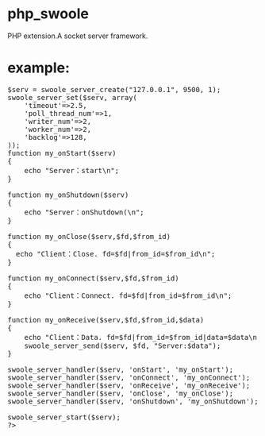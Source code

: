 php_swoole
==========

PHP extension.A socket server framework.

example:
==========
<pre>
<?php
>$serv = swoole_server_create("127.0.0.1", 9500, 1);
swoole_server_set($serv, array(
    'timeout'=>2.5,
    'poll_thread_num'=>1,
    'writer_num'=>2,
    'worker_num'=>2,
    'backlog'=>128,
));
function my_onStart($serv)
{
    echo "Server：start\n";
}

function my_onShutdown($serv)
{
    echo "Server：onShutdown(\n";
}

function my_onClose($serv,$fd,$from_id)
{
  echo "Client：Close. fd=$fd|from_id=$from_id\n";
}

function my_onConnect($serv,$fd,$from_id)
{
	echo "Client：Connect. fd=$fd|from_id=$from_id\n";
}

function my_onReceive($serv,$fd,$from_id,$data)
{
	echo "Client：Data. fd=$fd|from_id=$from_id|data=$data\n";
	swoole_server_send($serv, $fd, "Server:$data");
}

swoole_server_handler($serv, 'onStart', 'my_onStart');
swoole_server_handler($serv, 'onConnect', 'my_onConnect');
swoole_server_handler($serv, 'onReceive', 'my_onReceive');
swoole_server_handler($serv, 'onClose', 'my_onClose');
swoole_server_handler($serv, 'onShutdown', 'my_onShutdown');

swoole_server_start($serv);
?>
</pre>